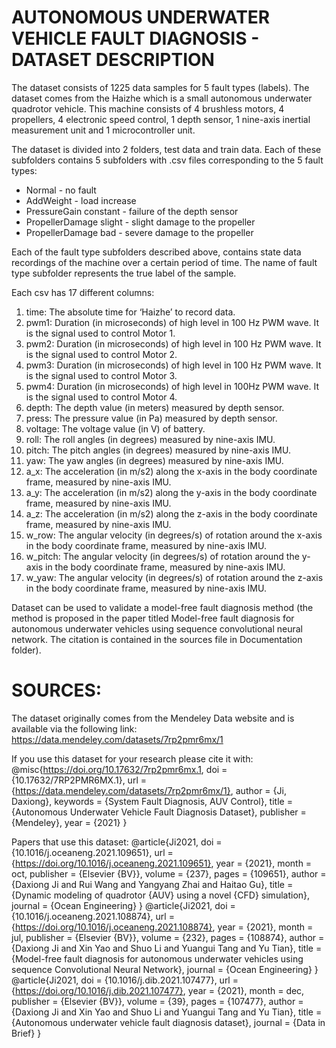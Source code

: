 # AUTONOMOUS UNDERWATER VEHICLE FAULT DIAGNOSIS - DATASET DESCRIPTION

The dataset consists of 1225 data samples for 5 fault types (labels).
The dataset comes from the Haizhe which is a small autonomous underwater quadrotor vehicle. This machine consists of 4 brushless motors, 4 propellers, 4 electronic speed control, 1 depth sensor, 1 nine-axis inertial measurement unit and 1 microcontroller unit.

The dataset is divided into 2 folders, test data and train data. Each of these subfolders contains 5 subfolders with .csv files corresponding to the 5 fault types:
- Normal - no fault
- AddWeight - load increase
- PressureGain constant - failure of the depth sensor
- PropellerDamage slight - slight damage to the propeller
- PropellerDamage bad - severe damage to the propeller

Each of the fault type subfolders described above, contains state data recordings of the machine over a certain period of time. The name of fault type subfolder represents the true label of the sample.

Each csv has 17 different columns:
1. time: The absolute time for ‘Haizhe’ to record data.
2. pwm1: Duration (in microseconds) of high level in 100 Hz PWM wave. It is the signal used to control Motor 1.
3. pwm2: Duration (in microseconds) of high level in 100 Hz PWM wave. It is the signal used to control Motor 2.
4. pwm3: Duration (in microseconds) of high level in 100 Hz PWM wave. It is the signal used to control Motor 3.
5. pwm4: Duration (in microseconds) of high level in 100Hz PWM wave. It is the signal used to control Motor 4.
6. depth: The depth value (in meters) measured by depth sensor.
7. press: The pressure value (in Pa) measured by depth sensor.
8. voltage: The voltage value (in V) of battery.
9. roll: The roll angles (in degrees) measured by nine-axis IMU.
10. pitch: The pitch angles (in degrees) measured by nine-axis IMU.
11. yaw: The yaw angles (in degrees) measured by nine-axis IMU.
12. a_x: The acceleration (in m/s2) along the x-axis in the body coordinate frame, measured by nine-axis IMU.
13. a_y: The acceleration (in m/s2) along the y-axis in the body coordinate frame, measured by nine-axis IMU.
14. a_z: The acceleration (in m/s2) along the z-axis in the body coordinate frame, measured by nine-axis IMU.
15. w_row: The angular velocity (in degrees/s) of rotation around the x-axis in the body coordinate frame, measured by nine-axis IMU.
16. w_pitch: The angular velocity (in degrees/s) of rotation around the y-axis in the body coordinate frame, measured by nine-axis IMU.
17. w_yaw: The angular velocity (in degrees/s) of rotation around the z-axis in the body coordinate frame, measured by nine-axis IMU.

Dataset can be used to validate a model-free fault diagnosis method (the method is proposed in the paper titled Model-free fault diagnosis for autonomous underwater vehicles using sequence convolutional neural network. The citation is contained in the sources file in Documentation folder).

# SOURCES:

The dataset originally comes from the Mendeley Data website and is available via the following link: https://data.mendeley.com/datasets/7rp2pmr6mx/1

If you use this dataset for your research please cite it with:
@misc{https://doi.org/10.17632/7rp2pmr6mx.1,
  doi = {10.17632/7RP2PMR6MX.1},
  url = {https://data.mendeley.com/datasets/7rp2pmr6mx/1},
  author = {Ji,  Daxiong},
  keywords = {System Fault Diagnosis,  AUV Control},
  title = {Autonomous Underwater Vehicle Fault Diagnosis Dataset},
  publisher = {Mendeley},
  year = {2021}
}

Papers that use this dataset:
@article{Ji2021,
  doi = {10.1016/j.oceaneng.2021.109651},
  url = {https://doi.org/10.1016/j.oceaneng.2021.109651},
  year = {2021},
  month = oct,
  publisher = {Elsevier {BV}},
  volume = {237},
  pages = {109651},
  author = {Daxiong Ji and Rui Wang and Yangyang Zhai and Haitao Gu},
  title = {Dynamic modeling of quadrotor {AUV} using a novel {CFD} simulation},
  journal = {Ocean Engineering}
}
@article{Ji2021,
  doi = {10.1016/j.oceaneng.2021.108874},
  url = {https://doi.org/10.1016/j.oceaneng.2021.108874},
  year = {2021},
  month = jul,
  publisher = {Elsevier {BV}},
  volume = {232},
  pages = {108874},
  author = {Daxiong Ji and Xin Yao and Shuo Li and Yuangui Tang and Yu Tian},
  title = {Model-free fault diagnosis for autonomous underwater vehicles using sequence Convolutional Neural Network},
  journal = {Ocean Engineering}
}
@article{Ji2021,
  doi = {10.1016/j.dib.2021.107477},
  url = {https://doi.org/10.1016/j.dib.2021.107477},
  year = {2021},
  month = dec,
  publisher = {Elsevier {BV}},
  volume = {39},
  pages = {107477},
  author = {Daxiong Ji and Xin Yao and Shuo Li and Yuangui Tang and Yu Tian},
  title = {Autonomous underwater vehicle fault diagnosis dataset},
  journal = {Data in Brief}
}

